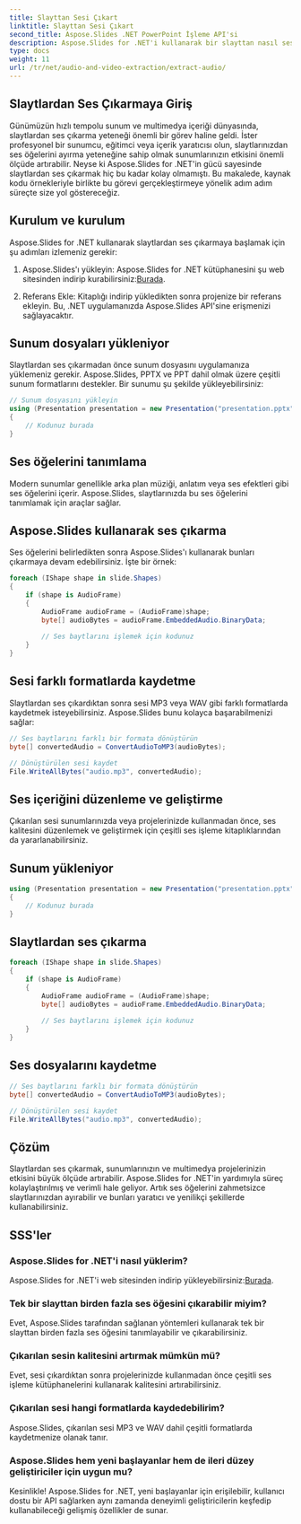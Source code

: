 ```yaml
---
title: Slayttan Sesi Çıkart
linktitle: Slayttan Sesi Çıkart
second_title: Aspose.Slides .NET PowerPoint İşleme API'si
description: Aspose.Slides for .NET'i kullanarak bir slayttan nasıl ses çıkaracağınızı öğrenin. Kaynak koduyla adım adım kılavuz. PowerPoint sunumlarını zahmetsizce oluşturun, değiştirin ve dönüştürün.
type: docs
weight: 11
url: /tr/net/audio-and-video-extraction/extract-audio/
---
```


## Slaytlardan Ses Çıkarmaya Giriş

Günümüzün hızlı tempolu sunum ve multimedya içeriği dünyasında, slaytlardan ses çıkarma yeteneği önemli bir görev haline geldi. İster profesyonel bir sunumcu, eğitimci veya içerik yaratıcısı olun, slaytlarınızdan ses öğelerini ayırma yeteneğine sahip olmak sunumlarınızın etkisini önemli ölçüde artırabilir. Neyse ki Aspose.Slides for .NET'in gücü sayesinde slaytlardan ses çıkarmak hiç bu kadar kolay olmamıştı. Bu makalede, kaynak kodu örnekleriyle birlikte bu görevi gerçekleştirmeye yönelik adım adım süreçte size yol göstereceğiz.

## Kurulum ve kurulum

Aspose.Slides for .NET kullanarak slaytlardan ses çıkarmaya başlamak için şu adımları izlemeniz gerekir:

1.  Aspose.Slides'ı yükleyin: Aspose.Slides for .NET kütüphanesini şu web sitesinden indirip kurabilirsiniz:[Burada](https://products.aspose.com/slides/net).

2. Referans Ekle: Kitaplığı indirip yükledikten sonra projenize bir referans ekleyin. Bu, .NET uygulamanızda Aspose.Slides API'sine erişmenizi sağlayacaktır.

## Sunum dosyaları yükleniyor

Slaytlardan ses çıkarmadan önce sunum dosyasını uygulamanıza yüklemeniz gerekir. Aspose.Slides, PPTX ve PPT dahil olmak üzere çeşitli sunum formatlarını destekler. Bir sunumu şu şekilde yükleyebilirsiniz:

```csharp
// Sunum dosyasını yükleyin
using (Presentation presentation = new Presentation("presentation.pptx"))
{
    // Kodunuz burada
}
```

## Ses öğelerini tanımlama

Modern sunumlar genellikle arka plan müziği, anlatım veya ses efektleri gibi ses öğelerini içerir. Aspose.Slides, slaytlarınızda bu ses öğelerini tanımlamak için araçlar sağlar.

## Aspose.Slides kullanarak ses çıkarma

Ses öğelerini belirledikten sonra Aspose.Slides'ı kullanarak bunları çıkarmaya devam edebilirsiniz. İşte bir örnek:

```csharp
foreach (IShape shape in slide.Shapes)
{
    if (shape is AudioFrame)
    {
        AudioFrame audioFrame = (AudioFrame)shape;
        byte[] audioBytes = audioFrame.EmbeddedAudio.BinaryData;
        
        // Ses baytlarını işlemek için kodunuz
    }
}
```

## Sesi farklı formatlarda kaydetme

Slaytlardan ses çıkardıktan sonra sesi MP3 veya WAV gibi farklı formatlarda kaydetmek isteyebilirsiniz. Aspose.Slides bunu kolayca başarabilmenizi sağlar:

```csharp
// Ses baytlarını farklı bir formata dönüştürün
byte[] convertedAudio = ConvertAudioToMP3(audioBytes);

// Dönüştürülen sesi kaydet
File.WriteAllBytes("audio.mp3", convertedAudio);
```

## Ses içeriğini düzenleme ve geliştirme

Çıkarılan sesi sunumlarınızda veya projelerinizde kullanmadan önce, ses kalitesini düzenlemek ve geliştirmek için çeşitli ses işleme kitaplıklarından da yararlanabilirsiniz.

## Sunum yükleniyor

```csharp
using (Presentation presentation = new Presentation("presentation.pptx"))
{
    // Kodunuz burada
}
```

## Slaytlardan ses çıkarma

```csharp
foreach (IShape shape in slide.Shapes)
{
    if (shape is AudioFrame)
    {
        AudioFrame audioFrame = (AudioFrame)shape;
        byte[] audioBytes = audioFrame.EmbeddedAudio.BinaryData;
        
        // Ses baytlarını işlemek için kodunuz
    }
}
```

## Ses dosyalarını kaydetme

```csharp
// Ses baytlarını farklı bir formata dönüştürün
byte[] convertedAudio = ConvertAudioToMP3(audioBytes);

// Dönüştürülen sesi kaydet
File.WriteAllBytes("audio.mp3", convertedAudio);
```

## Çözüm

Slaytlardan ses çıkarmak, sunumlarınızın ve multimedya projelerinizin etkisini büyük ölçüde artırabilir. Aspose.Slides for .NET'in yardımıyla süreç kolaylaştırılmış ve verimli hale geliyor. Artık ses öğelerini zahmetsizce slaytlarınızdan ayırabilir ve bunları yaratıcı ve yenilikçi şekillerde kullanabilirsiniz.

## SSS'ler

### Aspose.Slides for .NET'i nasıl yüklerim?

 Aspose.Slides for .NET'i web sitesinden indirip yükleyebilirsiniz:[Burada](https://products.aspose.com/slides/net).

### Tek bir slayttan birden fazla ses öğesini çıkarabilir miyim?

Evet, Aspose.Slides tarafından sağlanan yöntemleri kullanarak tek bir slayttan birden fazla ses öğesini tanımlayabilir ve çıkarabilirsiniz.

### Çıkarılan sesin kalitesini artırmak mümkün mü?

Evet, sesi çıkardıktan sonra projelerinizde kullanmadan önce çeşitli ses işleme kütüphanelerini kullanarak kalitesini artırabilirsiniz.

### Çıkarılan sesi hangi formatlarda kaydedebilirim?

Aspose.Slides, çıkarılan sesi MP3 ve WAV dahil çeşitli formatlarda kaydetmenize olanak tanır.

### Aspose.Slides hem yeni başlayanlar hem de ileri düzey geliştiriciler için uygun mu?

Kesinlikle! Aspose.Slides for .NET, yeni başlayanlar için erişilebilir, kullanıcı dostu bir API sağlarken aynı zamanda deneyimli geliştiricilerin keşfedip kullanabileceği gelişmiş özellikler de sunar.